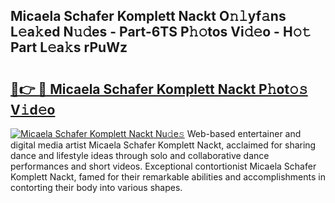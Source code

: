 ## Micaela Schafer Komplett Nackt O𝚗𝚕yf𝚊ns L𝚎a𝚔ed N𝚞𝚍es - Part-6TS P𝚑𝚘tos Vi𝚍𝚎o - H𝚘𝚝 Part L𝚎a𝚔s rPuWz

# <h2><a href="http://kf6zft.oniu.top/?m=Micaela+Schafer+Komplett+Nackt">🔗👉 🔴 Micaela Schafer Komplett Nackt P𝚑ot𝚘𝚜 V𝚒d𝚎o</a></h2>

[![Micaela Schafer Komplett Nackt Nu𝚍e𝚜](https://i.imgur.com/0qMVB7G.gif)](http://kf6zft.oniu.top/?m=Micaela+Schafer+Komplett+Nackt)
Web-based entertainer and digital media artist Micaela Schafer Komplett Nackt, acclaimed for sharing dance and lifestyle ideas through solo and collaborative dance performances and short videos. Exceptional contortionist Micaela Schafer Komplett Nackt, famed for their remarkable abilities and accomplishments in contorting their body into various shapes.  
